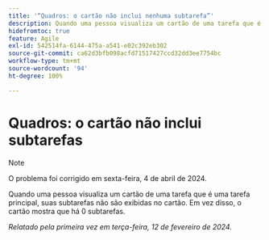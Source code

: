 ```yaml
---
title: '“Quadros: o cartão não inclui nenhuma subtarefa”'
description: Quando uma pessoa visualiza um cartão de uma tarefa que é uma tarefa principal, suas subtarefas não são exibidas no cartão. Em vez disso, o cartão mostra que há 0 subtarefas.
hidefromtoc: true
feature: Agile
exl-id: 542514fa-6144-475a-a541-e02c392eb302
source-git-commit: ca62d3bfb098acfd71517427ccd32dd3ee7754bc
workflow-type: tm+mt
source-wordcount: '94'
ht-degree: 100%

---
```


# Quadros: o cartão não inclui subtarefas

>[!NOTE]
>
>O problema foi corrigido em sexta-feira, 4 de abril de 2024.

Quando uma pessoa visualiza um cartão de uma tarefa que é uma tarefa principal, suas subtarefas não são exibidas no cartão. Em vez disso, o cartão mostra que há 0 subtarefas.

_Relatado pela primeira vez em terça-feira, 12 de fevereiro de 2024._
